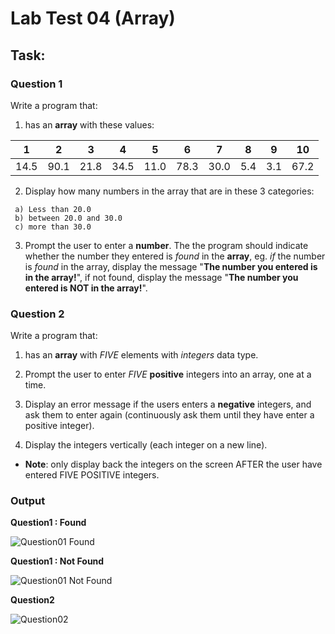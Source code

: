 # Lab Test 04 (Array)

## Task:

### Question 1
Write a program that:

1. has an **array** with these values:

1 | 2 | 3 | 4 | 5 | 6 | 7 | 8 | 9 | 10
:---:| :---:| :---:| :---:| :---:| :---:| :---:| :---: |:---: |:---:
14.5| 90.1 |21.8 |34.5 |11.0 |78.3 |30.0 |5.4 |3.1 |67.2

2. Display how many numbers in the array that are in these 3 categories:

```
 a) Less than 20.0
 b) between 20.0 and 30.0
 c) more than 30.0
```

3. Prompt the user to enter a **number**. The the program should indicate whether the number they entered is *found* in the **array**, eg. *if* the number is *found* in the array, display the message "**The number you entered is in the array!**", if not found, display the message "**The number you entered is NOT in the array!**".

### Question 2
Write a program that:

1. has an **array** with *FIVE* elements with *integers* data type.

2. Prompt the user to enter *FIVE* **positive** integers into an array, one at a time.

3. Display an error message if the users enters a **negative** integers, and ask them to enter again (continuously ask them until they have enter a positive integer).

4. Display the integers vertically (each integer on a new line).

* **Note**: only display back the integers on the screen AFTER the user have entered FIVE POSITIVE integers.

### Output

**Question1 : Found**

![Question01  Found](https://github.com/yclim95/GuideToCPPBegineer01/blob/master/LabTest04/Question01/found.PNG)



**Question1 : Not Found**

![Question01  Not Found](https://github.com/yclim95/GuideToCPPBegineer01/blob/master/LabTest04/Question01/not_found.PNG)



**Question2**

![Question02](https://github.com/yclim95/GuideToCPPBegineer01/blob/master/LabTest04/Question02/positiveInt.PNG)
